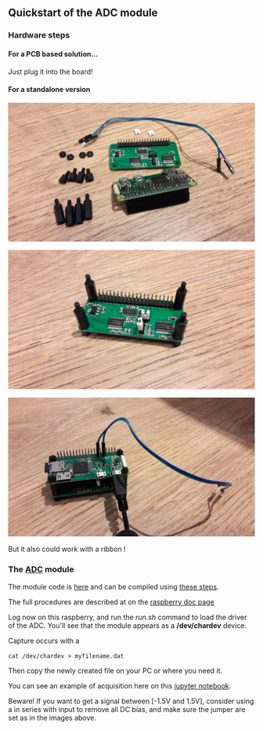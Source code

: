 ## Quickstart of the ADC module

### Hardware steps

#### For a PCB based solution...

Just plug it into the board!

#### For a standalone version


![](/elmo/images/qs/20171009_170219.jpg)

![](/elmo/images/qs/20171009_170604.jpg)

![](/elmo/images/qs/20171009_171305.jpg)

But it also could work with a ribbon !


### The [ADC](/elmo/) module

The module code is [here](/elmo/data/scope.c) and can be compiled using [these steps](/elmo/data/PrepKernel.sh).

The full procedures are described at on the [raspberry doc page](/tomtom/)


Log now on this raspberry, and run the _run.sh_ command to load the driver of the ADC. You'll see that the module appears as a  __/dev/chardev__ device.

Capture occurs with a 

    cat /dev/chardev > myfilename.dat

Then copy the newly created file on your PC or where you need it.

You can see an example of acquisition here on this [jupyter notebook](/elmo/data/20170714-TwoADCs-Probe.ipynb).

Beware! If you want to get a signal between [-1.5V and 1.5V], consider using a in series with input to remove all DC bias, and make sure the jumper are set as in the images above.

 
